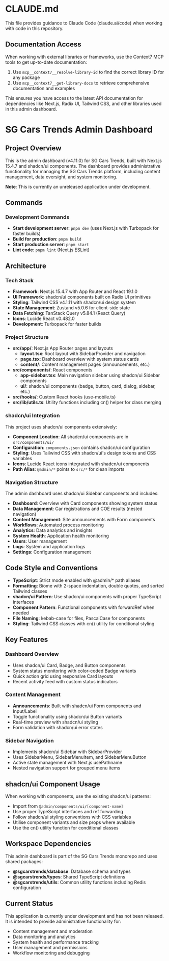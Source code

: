 # CLAUDE.md

This file provides guidance to Claude Code (claude.ai/code) when working with code in this repository.

## Documentation Access

When working with external libraries or frameworks, use the Context7 MCP tools to get up-to-date documentation:

1. Use `mcp__context7__resolve-library-id` to find the correct library ID for any package
2. Use `mcp__context7__get-library-docs` to retrieve comprehensive documentation and examples

This ensures you have access to the latest API documentation for dependencies like Next.js, Radix UI, Tailwind CSS, and
other libraries used in this admin dashboard.

# SG Cars Trends Admin Dashboard

## Project Overview

This is the admin dashboard (v4.11.0) for SG Cars Trends, built with Next.js 15.4.7 and shadcn/ui components. The dashboard provides
administrative functionality for managing the SG Cars Trends platform, including content management, data oversight, and
system monitoring.

**Note**: This is currently an unreleased application under development.

## Commands

### Development Commands

- **Start development server**: `pnpm dev` (uses Next.js with Turbopack for faster builds)
- **Build for production**: `pnpm build`
- **Start production server**: `pnpm start`
- **Lint code**: `pnpm lint` (Next.js ESLint)

## Architecture

### Tech Stack

- **Framework**: Next.js 15.4.7 with App Router and React 19.1.0
- **UI Framework**: shadcn/ui components built on Radix UI primitives
- **Styling**: Tailwind CSS v4.1.11 with shadcn/ui design system
- **State Management**: Zustand v5.0.6 for client-side state
- **Data Fetching**: TanStack Query v5.84.1 (React Query)
- **Icons**: Lucide React v0.482.0
- **Development**: Turbopack for faster builds

### Project Structure

- **src/app/**: Next.js App Router pages and layouts
    - **layout.tsx**: Root layout with SidebarProvider and navigation
    - **page.tsx**: Dashboard overview with system status cards
    - **content/**: Content management pages (announcements, etc.)
- **src/components/**: React components
    - **app-sidebar.tsx**: Main navigation sidebar using shadcn/ui Sidebar components
    - **ui/**: shadcn/ui components (badge, button, card, dialog, sidebar, etc.)
- **src/hooks/**: Custom React hooks (use-mobile.ts)
- **src/lib/utils.ts**: Utility functions including cn() helper for class merging

### shadcn/ui Integration

This project uses shadcn/ui components extensively:

- **Component Location**: All shadcn/ui components are in `src/components/ui/`
- **Configuration**: `components.json` contains shadcn/ui configuration
- **Styling**: Uses Tailwind CSS with shadcn/ui's design tokens and CSS variables
- **Icons**: Lucide React icons integrated with shadcn/ui components
- **Path Alias**: `@admin/*` points to `src/*` for clean imports

### Navigation Structure

The admin dashboard uses shadcn/ui Sidebar components and includes:

- **Dashboard**: Overview with Card components showing system status
- **Data Management**: Car registrations and COE results (nested navigation)
- **Content Management**: Site announcements with Form components
- **Workflows**: Automated process monitoring
- **Analytics**: Data analytics and insights
- **System Health**: Application health monitoring
- **Users**: User management
- **Logs**: System and application logs
- **Settings**: Configuration management

## Code Style and Conventions

- **TypeScript**: Strict mode enabled with @admin/* path aliases
- **Formatting**: Biome with 2-space indentation, double quotes, and sorted Tailwind classes
- **shadcn/ui Pattern**: Use shadcn/ui components with proper TypeScript interfaces
- **Component Pattern**: Functional components with forwardRef when needed
- **File Naming**: kebab-case for files, PascalCase for components
- **Styling**: Tailwind CSS classes with cn() utility for conditional styling

## Key Features

### Dashboard Overview

- Uses shadcn/ui Card, Badge, and Button components
- System status monitoring with color-coded Badge variants
- Quick action grid using responsive Card layouts
- Recent activity feed with custom status indicators

### Content Management

- **Announcements**: Built with shadcn/ui Form components and Input/Label
- Toggle functionality using shadcn/ui Button variants
- Real-time preview with shadcn/ui styling
- Form validation with shadcn/ui error states

### Sidebar Navigation

- Implements shadcn/ui Sidebar with SidebarProvider
- Uses SidebarMenu, SidebarMenuItem, and SidebarMenuButton
- Active state management with Next.js usePathname
- Nested navigation support for grouped menu items

## shadcn/ui Component Usage

When working with components, use the existing shadcn/ui patterns:

- Import from `@admin/components/ui/[component-name]`
- Use proper TypeScript interfaces and ref forwarding
- Follow shadcn/ui styling conventions with CSS variables
- Utilise component variants and size props where available
- Use the cn() utility function for conditional classes

## Workspace Dependencies

This admin dashboard is part of the SG Cars Trends monorepo and uses shared packages:

- **@sgcarstrends/database**: Database schema and types
- **@sgcarstrends/types**: Shared TypeScript definitions
- **@sgcarstrends/utils**: Common utility functions including Redis configuration

## Current Status

This application is currently under development and has not been released. It is intended to provide administrative functionality for:

- Content management and moderation
- Data monitoring and analytics
- System health and performance tracking
- User management and permissions
- Workflow monitoring and debugging